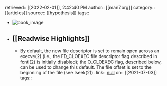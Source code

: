 retrieved:: [[2022-02-01]], 2:42:40 PM
              author:: [[man7.org]]
              category:: [[articles]]
              source:: [[hypothesis]]
              tags::

- ![book_image](https://readwise-assets.s3.amazonaws.com/static/images/article2.74d541386bbf.png)
- ## [[Readwise Highlights]]
	- By default, the new file descriptor is set to remain open across
	       an execve(2) (i.e., the FD_CLOEXEC file descriptor flag described
	       in fcntl(2) is initially disabled); the O_CLOEXEC flag, described
	       below, can be used to change this default.  The file offset is
	       set to the beginning of the file (see lseek(2)).
	                link:: [null](null)
	                on:: [[2021-07-03]]
	                tags::